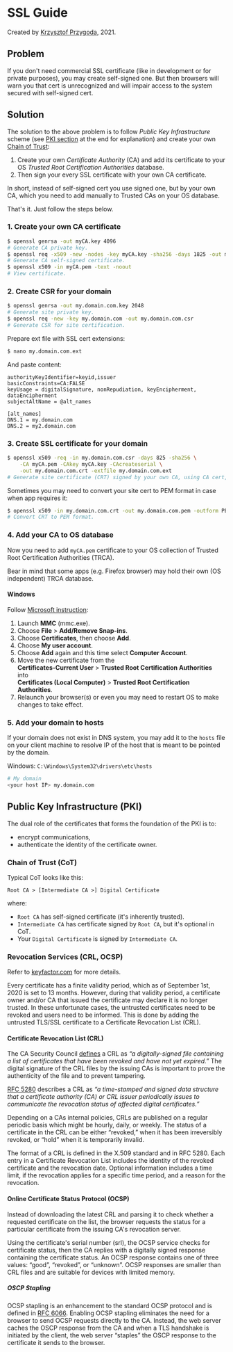 # SSL Guide

Created by [Krzysztof Przygoda](https://github.com/KrzysztofPrzygoda), 2021.

## Problem

If you don't need commercial SSL certificate (like in development or for private purposes), you may create self-signed one. But then browsers will warn you that cert is unrecognized and will impair access to the system secured with self-signed cert.

## Solution

The solution to the above problem is to follow *Public Key Infrastructure* scheme (see [PKI section](#Public-Key-Infrastructure-PKI) at the end for explanation) and create your own [Chain of Trust](#Chain-of-Trust-CoT):
1. Create your own *Certificate Authority* (CA) and add its certificate to your OS *Trusted Root Certification Authorities* database.
2. Then sign your every SSL certificate with your own CA certificate.

In short, instead of self-signed cert you use signed one, but by your own CA, which you need to add manually to Trusted CAs on your OS database.

That's it. Just follow the steps below.

### 1. Create your own CA certificate
```bash
$ openssl genrsa -out myCA.key 4096
# Generate CA private key.
$ openssl req -x509 -new -nodes -key myCA.key -sha256 -days 1825 -out myCA.pem
# Generate CA self-signed certificate.
$ openssl x509 -in myCA.pem -text -noout
# View certificate.
```

### 2. Create CSR for your domain
```bash
$ openssl genrsa -out my.domain.com.key 2048
# Generate site private key.
$ openssl req -new -key my.domain.com -out my.domain.com.csr
# Generate CSR for site certification.
```
Prepare ext file with SSL cert extensions:
```bash
$ nano my.domain.com.ext
```
And paste content:
```
authorityKeyIdentifier=keyid,issuer
basicConstraints=CA:FALSE
keyUsage = digitalSignature, nonRepudiation, keyEncipherment, dataEncipherment
subjectAltName = @alt_names

[alt_names]
DNS.1 = my.domain.com
DNS.2 = my2.domain.com
```

### 3. Create SSL certificate for your domain
```bash
$ openssl x509 -req -in my.domain.com.csr -days 825 -sha256 \
    -CA myCA.pem -CAkey myCA.key -CAcreateserial \
    -out my.domain.com.crt -extfile my.domain.com.ext
# Generate site certificate (CRT) signed by your own CA, using CA cert, CA key, site CSR and site ext file.
```
Sometimes you may need to convert your site cert to PEM format in case when app requires it:
```bash
$ openssl x509 -in my.domain.com.crt -out my.domain.com.pem -outform PEM
# Convert CRT to PEM format.
```

### 4. Add your CA to OS database
Now you need to add `myCA.pem` certificate to your OS collection of Trusted Root Certification Authorities (TRCA).

Bear in mind that some apps (e.g. Firefox browser) may hold their own (OS independent) TRCA database.

#### Windows
Follow [Microsoft instruction](https://docs.microsoft.com/en-us/skype-sdk/sdn/articles/installing-the-trusted-root-certificate):
1. Launch **MMC** (mmc.exe).
2. Choose **File** > **Add/Remove Snap-ins**.
3. Choose **Certificates**, then choose **Add**.
4. Choose **My user account**.
5. Choose **Add** again and this time select **Computer Account**.
6. Move the new certificate from the  
   **Certificates-Current User** > **Trusted Root Certification Authorities**  
   into  
   **Certificates (Local Computer)** > **Trusted Root Certification Authorities**.
7. Relaunch your browser(s) or even you may need to restart OS to make changes to take effect.

### 5. Add your domain to hosts
If your domain does not exist in DNS system, you may add it to the `hosts` file on your client machine to resolve IP of the host that is meant to be pointed by the domain. 

Windows: `C:\Windows\System32\drivers\etc\hosts`

```bash
# My domain
<your host IP> my.domain.com
```

## Public Key Infrastructure (PKI)

The dual role of the certificates that forms the foundation of the PKI is to:
- encrypt communications,
- authenticate the identity of the certificate owner. 

### Chain of Trust (CoT)

Typical CoT looks like this:

`Root CA > [Intermediate CA >] Digital Certificate`

where:

- `Root CA` has self-signed certificate (it's inherently trusted).
- `Intermediate CA` has certificate signed by `Root CA`, but it's optional in CoT.
- Your `Digital Certificate` is signed by `Intermediate CA`.

### Revocation Services (CRL, OCSP)

Refer to [keyfactor.com](https://blog.keyfactor.com/certificate-revocation-list-crl-ocsp) for more details.

Every certificate has a finite validity period, which as of September 1st, 2020 is set to 13 months. However, during that validity period, a certificate owner and/or CA that issued the certificate may declare it is no longer trusted. In these unfortunate cases, the untrusted certificates need to be revoked and users need to be informed. This is done by adding the untrusted TLS/SSL certificate to a Certificate Revocation List (CRL).

#### Certificate Revocation List (CRL)

The CA Security Council [defines](https://casecurity.org/2013/03/08/the-importance-of-checking-for-certificate-revocation/) a CRL as *“a digitally-signed file containing a list of certificates that have been revoked and have not yet expired.”* The digital signature of the CRL files by the issuing CAs is important to prove the authenticity of the file and to prevent tampering.

[RFC 5280](https://tools.ietf.org/html/rfc5280) describes a CRL as *“a time-stamped and signed data structure that a certificate authority (CA) or CRL issuer periodically issues to communicate the revocation status of affected digital certificates.”*

Depending on a CAs internal policies, CRLs are published on a regular periodic basis which might be hourly, daily, or weekly. The status of a certificate in the CRL can be either “revoked,” when it has been irreversibly revoked, or “hold” when it is temporarily invalid.

The format of a CRL is defined in the X.509 standard and in RFC 5280. Each entry in a Certificate Revocation List includes the identity of the revoked certificate and the revocation date. Optional information includes a time limit, if the revocation applies for a specific time period, and a reason for the revocation.

#### Online Certificate Status Protocol (OCSP)

Instead of downloading the latest CRL and parsing it to check whether a requested certificate on the list, the browser requests the status for a particular certificate from the issuing CA's revocation server.

Using the certificate's serial number (srl), the OCSP service checks for certificate status, then the CA replies with a digitally signed response containing the certificate status. An OCSP response contains one of three values: “good”, “revoked”, or “unknown”. OCSP responses are smaller than CRL files and are suitable for devices with limited memory.

##### OSCP Stapling

OCSP stapling is an enhancement to the standard OCSP protocol and is defined in [RFC 6066](https://tools.ietf.org/html/rfc6066). Enabling OCSP stapling eliminates the need for a browser to send OCSP requests directly to the CA. Instead, the web server caches the OSCP response from the CA and when a TLS handshake is initiated by the client, the web server “staples” the OSCP response to the certificate it sends to the browser.
